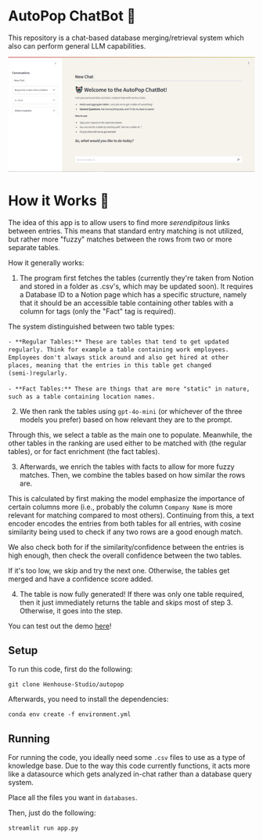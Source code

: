 # **AutoPop ChatBot 🤖**

This repository is a chat-based database merging/retrieval system which also can perform general LLM capabilities.

![Image of the interface.](assets/images/screenshot.PNG)


# **How it Works 🚀**

The idea of this app is to allow users to find more _serendipitous_ links between entries. This means that standard entry matching is not utilized, but rather more "fuzzy" matches between the rows from two or more separate tables.

How it generally works:

1. The program first fetches the tables (currently they're taken from Notion and stored in a folder as .csv's, which may be updated soon). It requires a Database ID to a Notion page which has a specific structure, namely that it should be an accessible table containing other tables with a column for tags (only the "Fact" tag is required).

The system distinguished between two table types:

    - **Regular Tables:** These are tables that tend to get updated regularly. Think for example a table containing work employees. Employees don't always stick around and also get hired at other places, meaning that the entries in this table get changed (semi-)regularly.

    - **Fact Tables:** These are things that are more "static" in nature, such as a table containing location names.

2. We then rank the tables using `gpt-4o-mini` (or whichever of the three models you prefer) based on how relevant they are to the prompt.

Through this, we select a table as the main one to populate. Meanwhile, the other tables in the ranking are used either to be matched with (the regular tables), or for fact enrichment (the fact tables).

3. Afterwards, we enrich the tables with facts to allow for more fuzzy matches. Then, we combine the tables based on how similar the rows are.

This is calculated by first making the model emphasize the importance of certain columns more (i.e., probably the column `Company Name` is more relevant for matching compared to most others). Continuing from this, a text encoder encodes the entries from both tables for all entries, with cosine similarity being used to check if any two rows are a good enough match.

We also check both for if the similarity/confidence between the entries is high enough, then check the overall confidence between the two tables.

If it's too low, we skip and try the next one. Otherwise, the tables get merged and have a confidence score added.

4. The table is now fully generated! If there was only one table required, then it just immediately returns the table and skips most of step 3. Otherwise, it goes into the step.


You can test out the demo [here](https://hh-autopop.streamlit.app/)!


## **Setup**

To run this code, first do the following:

```
git clone Henhouse-Studio/autopop
```

Afterwards, you need to install the dependencies:

```
conda env create -f environment.yml
```

## **Running**

For running the code, you ideally need some `.csv` files to use as a type of knowledge base. Due to the way this code currently functions, it acts more like a datasource which gets analyzed in-chat rather than a database query system. 

Place all the files you want in `databases`.

Then, just do the following:

```
streamlit run app.py
```